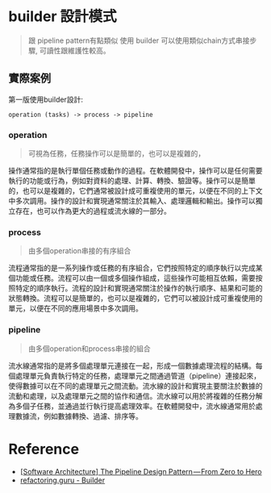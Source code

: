 # builder 設計模式
> 跟 pipeline pattern有點類似
> 使用 builder 可以使用類似chain方式串接步驟, 可讀性跟維護性較高。

## 實際案例

第一版使用builder設計:
```
operation (tasks) -> process -> pipeline
```

### operation

> 可視為任務，任務操作可以是簡單的，也可以是複雜的，

操作通常指的是執行單個任務或動作的過程。在軟體開發中，操作可以是任何需要執行的功能或行為，例如對資料的處理、計算、轉換、驗證等。操作可以是簡單的，也可以是複雜的，它們通常被設計成可重複使用的單元，以便在不同的上下文中多次調用。操作的設計和實現通常關注於其輸入、處理邏輯和輸出。操作可以獨立存在，也可以作為更大的過程或流水線的一部分。

### process

> 由多個operation串接的有序組合

流程通常指的是一系列操作或任務的有序組合，它們按照特定的順序執行以完成某個功能或任務。流程可以由一個或多個操作組成，這些操作可能相互依賴，需要按照特定的順序執行。流程的設計和實現通常關注於操作的執行順序、結果和可能的狀態轉換。流程可以是簡單的，也可以是複雜的，它們可以被設計成可重複使用的單元，以便在不同的應用場景中多次調用。

### pipeline

> 由多個operation和process串接的組合

流水線通常指的是將多個處理單元連接在一起，形成一個數據處理流程的結構。每個處理單元負責執行特定的任務，處理單元之間通過管道（pipeline）連接起來，使得數據可以在不同的處理單元之間流動。流水線的設計和實現主要關注於數據的流動和處理，以及處理單元之間的協作和通信。流水線可以用於將複雜的任務分解為多個子任務，並通過並行執行提高處理效率。在軟體開發中，流水線通常用於處理數據流，例如數據轉換、過濾、排序等。



# Reference
- [[Software Architecture] The Pipeline Design Pattern — From Zero to Hero](https://scribe.rip/@bonnotguillaume/software-architecture-the-pipeline-design-pattern-from-zero-to-hero-b5c43d8a4e60)
- [refactoring.guru - Builder](https://refactoring.guru/design-patterns/builder)